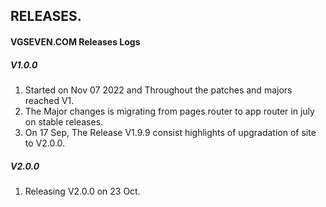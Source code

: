 ## RELEASES.

#### VGSEVEN.COM Releases Logs

##### V1.0.0

1. Started on Nov 07 2022 and Throughout the patches and majors reached V1.
2. The Major changes is migrating from pages router to app router in july on stable releases.
3. On 17 Sep, The Release V1.9.9 consist highlights of upgradation of site to V2.0.0.

##### V2.0.0

1. Releasing V2.0.0 on 23 Oct.
